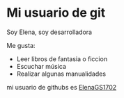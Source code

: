 # Mi usuario de git

Soy Elena, soy desarrolladora

Me gusta:

- Leer libros de fantasia o ficcion
- Escuchar música
- Realizar algunas manualidades

mi usuario de githubs es [ElenaGS1702](https://github.com/ElenaGS1702)